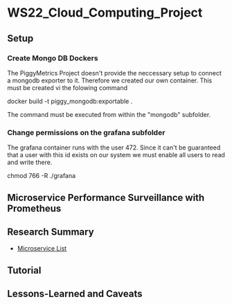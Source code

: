 # WS22_Cloud_Computing_Project
## Setup
### Create Mongo DB Dockers
The PiggyMetrics Project doesn't provide the neccessary setup to connect a mongodb exporter to it. Therefore we created our own container. This must be created vi the folowing command

docker build -t piggy_mongodb:exportable .

The command must be executed from within the "mongodb" subfolder.
### Change permissions on the grafana subfolder
The grafana container runs with the user 472. Since it can't be guaranteed that a user with this id exists on our system we must enable all users to read and write there.

chmod 766 -R ./grafana


 ## Microservice Performance Surveillance with Prometheus

## Research Summary
- [Microservice List](https://github.com/davidetaibi/Microservices_Project_List)

## Tutorial

## Lessons-Learned and Caveats
